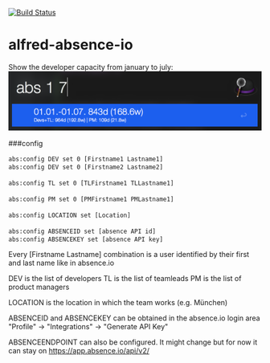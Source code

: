 [![Build Status](https://travis-ci.org/dpeuscher/alfred-absence-io.svg?branch=master)](https://travis-ci.org/dpeuscher/alfred-absence-io)
# alfred-absence-io

Show the developer capacity from january to july:
![Usage](usage.png)

###config
```
abs:config DEV set 0 [Firstname1 Lastname1]
abs:config DEV set 0 [Firstname2 Lastname2]

abs:config TL set 0 [TLFirstname1 TLLastname1]

abs:config PM set 0 [PMFirstname1 PMLastname1]

abs:config LOCATION set [Location]

abs:config ABSENCEID set [absence API id]
abs:config ABSENCEKEY set [absence API key]
```
Every [Firstname Lastname] combination is a user identified by their first and last name like in absence.io

DEV is the list of developers
TL is the list of teamleads
PM is the list of product managers

LOCATION is the location in which the team works (e.g. München)

ABSENCEID and ABSENCEKEY can be obtained in the absence.io login area "Profile" -> "Integrations" -> "Generate API Key"

ABSENCEENDPOINT can also be configured. It might change but for now it can stay on https://app.absence.io/api/v2/ 